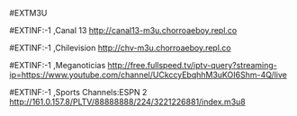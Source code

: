 #EXTM3U

#EXTINF:-1 ,Canal 13
http://canal13-m3u.chorroaeboy.repl.co

#EXTINF:-1 ,Chilevision 
http://chv-m3u.chorroaeboy.repl.co

#EXTINF:-1 ,Meganoticias
http://free.fullspeed.tv/iptv-query?streaming-ip=https://www.youtube.com/channel/UCkccyEbqhhM3uKOI6Shm-4Q/live

#EXTINF:-1 ,Sports Channels:ESPN 2
http://161.0.157.8/PLTV/88888888/224/3221226881/index.m3u8
